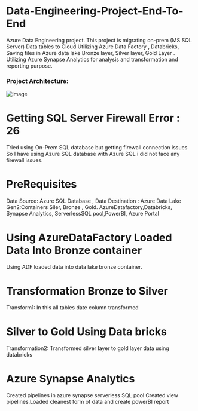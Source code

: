 # Data-Engineering-Project-End-To-End
Azure Data Engineering project.
This project is migrating on-prem (MS SQL Server) Data tables to Cloud Utilizing Azure Data Factory , Databricks, Saving files in Azure data lake Bronze layer, Silver layer, Gold Layer .
Utilizing Azure Synapse Analytics for analysis and transformation and reporting purpose.
### Project Architecture:
![image](https://github.com/user-attachments/assets/2d5b977d-5a57-48da-ac86-b66f4a1c1b39)

# Getting SQL Server Firewall Error : 26 
Tried using On-Prem SQL database but getting  firewall connection issues So I have using Azure SQL database with Azure SQL i did not face any firewall issues.
# PreRequisites
Data Source: Azure SQL Database , Data Destination : Azure Data Lake Gen2:Containers Siler, Bronze , Gold.
AzureDatafactory,Databricks, Synapse Analytics, ServerlessSQL pool,PowerBI, Azure Portal
# Using AzureDataFactory Loaded Data Into Bronze container
Using ADF loaded data into data lake bronze container.
# Transformation Bronze to Silver
Transform1: In this all tables date column transformed
# Silver to Gold Using Data bricks
Transformation2: Transformed silver layer to gold layer data using databricks
# Azure Synapse Analytics
Created pipelines in azure synapse serverless SQL pool
Created view pipelines.Loaded cleanest form of data and create powerBI report
